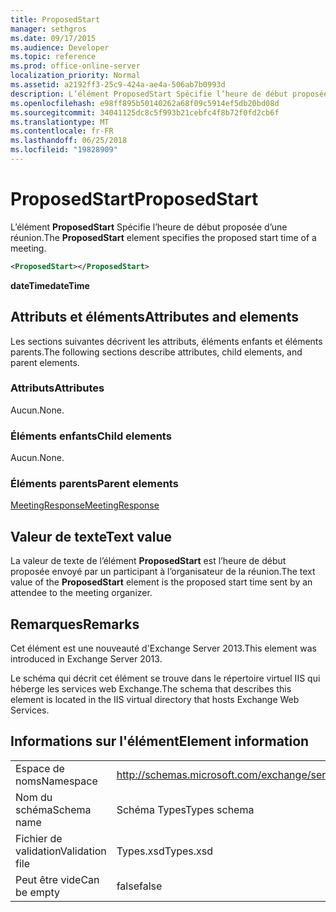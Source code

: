 ```yaml
---
title: ProposedStart
manager: sethgros
ms.date: 09/17/2015
ms.audience: Developer
ms.topic: reference
ms.prod: office-online-server
localization_priority: Normal
ms.assetid: a2192ff3-25c9-424a-ae4a-506ab7b0993d
description: L’élément ProposedStart Spécifie l’heure de début proposée d’une réunion.
ms.openlocfilehash: e98ff895b50140262a68f09c5914ef5db20bd08d
ms.sourcegitcommit: 34041125dc8c5f993b21cebfc4f8b72f0fd2cb6f
ms.translationtype: MT
ms.contentlocale: fr-FR
ms.lasthandoff: 06/25/2018
ms.locfileid: "19828909"
---
```

# <a name="proposedstart"></a><span data-ttu-id="1198f-103">ProposedStart</span><span class="sxs-lookup"><span data-stu-id="1198f-103">ProposedStart</span></span>

<span data-ttu-id="1198f-104">L’élément **ProposedStart** Spécifie l’heure de début proposée d’une réunion.</span><span class="sxs-lookup"><span data-stu-id="1198f-104">The **ProposedStart** element specifies the proposed start time of a meeting.</span></span> 
  
```XML
<ProposedStart></ProposedStart>
```

 <span data-ttu-id="1198f-105">**dateTime**</span><span class="sxs-lookup"><span data-stu-id="1198f-105">**dateTime**</span></span>
## <a name="attributes-and-elements"></a><span data-ttu-id="1198f-106">Attributs et éléments</span><span class="sxs-lookup"><span data-stu-id="1198f-106">Attributes and elements</span></span>

<span data-ttu-id="1198f-107">Les sections suivantes décrivent les attributs, éléments enfants et éléments parents.</span><span class="sxs-lookup"><span data-stu-id="1198f-107">The following sections describe attributes, child elements, and parent elements.</span></span>
  
### <a name="attributes"></a><span data-ttu-id="1198f-108">Attributs</span><span class="sxs-lookup"><span data-stu-id="1198f-108">Attributes</span></span>

<span data-ttu-id="1198f-109">Aucun.</span><span class="sxs-lookup"><span data-stu-id="1198f-109">None.</span></span>
  
### <a name="child-elements"></a><span data-ttu-id="1198f-110">Éléments enfants</span><span class="sxs-lookup"><span data-stu-id="1198f-110">Child elements</span></span>

<span data-ttu-id="1198f-111">Aucun.</span><span class="sxs-lookup"><span data-stu-id="1198f-111">None.</span></span>
  
### <a name="parent-elements"></a><span data-ttu-id="1198f-112">Éléments parents</span><span class="sxs-lookup"><span data-stu-id="1198f-112">Parent elements</span></span>

[<span data-ttu-id="1198f-113">MeetingResponse</span><span class="sxs-lookup"><span data-stu-id="1198f-113">MeetingResponse</span></span>](meetingresponse.md)
  
## <a name="text-value"></a><span data-ttu-id="1198f-114">Valeur de texte</span><span class="sxs-lookup"><span data-stu-id="1198f-114">Text value</span></span>

<span data-ttu-id="1198f-115">La valeur de texte de l’élément **ProposedStart** est l’heure de début proposée envoyé par un participant à l’organisateur de la réunion.</span><span class="sxs-lookup"><span data-stu-id="1198f-115">The text value of the **ProposedStart** element is the proposed start time sent by an attendee to the meeting organizer.</span></span> 
  
## <a name="remarks"></a><span data-ttu-id="1198f-116">Remarques</span><span class="sxs-lookup"><span data-stu-id="1198f-116">Remarks</span></span>

<span data-ttu-id="1198f-117">Cet élément est une nouveauté d'Exchange Server 2013.</span><span class="sxs-lookup"><span data-stu-id="1198f-117">This element was introduced in Exchange Server 2013.</span></span>
  
<span data-ttu-id="1198f-118">Le schéma qui décrit cet élément se trouve dans le répertoire virtuel IIS qui héberge les services web Exchange.</span><span class="sxs-lookup"><span data-stu-id="1198f-118">The schema that describes this element is located in the IIS virtual directory that hosts Exchange Web Services.</span></span>
  
## <a name="element-information"></a><span data-ttu-id="1198f-119">Informations sur l'élément</span><span class="sxs-lookup"><span data-stu-id="1198f-119">Element information</span></span>

|||
|:-----|:-----|
|<span data-ttu-id="1198f-120">Espace de noms</span><span class="sxs-lookup"><span data-stu-id="1198f-120">Namespace</span></span>  <br/> |http://schemas.microsoft.com/exchange/services/2006/types  <br/> |
|<span data-ttu-id="1198f-121">Nom du schéma</span><span class="sxs-lookup"><span data-stu-id="1198f-121">Schema name</span></span>  <br/> |<span data-ttu-id="1198f-122">Schéma Types</span><span class="sxs-lookup"><span data-stu-id="1198f-122">Types schema</span></span>  <br/> |
|<span data-ttu-id="1198f-123">Fichier de validation</span><span class="sxs-lookup"><span data-stu-id="1198f-123">Validation file</span></span>  <br/> |<span data-ttu-id="1198f-124">Types.xsd</span><span class="sxs-lookup"><span data-stu-id="1198f-124">Types.xsd</span></span>  <br/> |
|<span data-ttu-id="1198f-125">Peut être vide</span><span class="sxs-lookup"><span data-stu-id="1198f-125">Can be empty</span></span>  <br/> |<span data-ttu-id="1198f-126">false</span><span class="sxs-lookup"><span data-stu-id="1198f-126">false</span></span>  <br/> |
   


